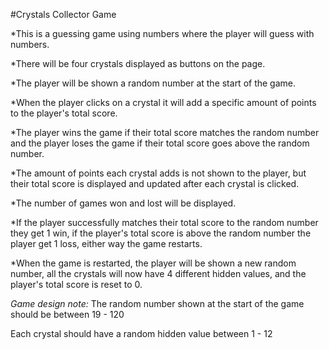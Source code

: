 #Crystals Collector Game

*This is a guessing game using numbers where the player will guess with numbers.

*There will be four crystals displayed as buttons on the page.

*The player will be shown a random number at the start of the game.

*When the player clicks on a crystal it will add a specific amount of points to the player's total score.

*The player wins the game if their total score matches the random number and the player loses the game if their total score goes above the random number.

*The amount of points each crystal adds is not shown to the player, but their total score is displayed and updated after each crystal is clicked.

*The number of games won and lost will be displayed.

*If the player successfully matches their total score to the random number they get 1 win, if the player's total score is above the random number the player get 1 loss, either way the game restarts.

*When the game is restarted, the player will be shown a new random number, all the crystals will now have 4 different hidden values, and the player's total score is reset to 0.

*Game design note:*
The random number shown at the start of the game should be between 19 - 120

Each crystal should have a random hidden value between 1 - 12
